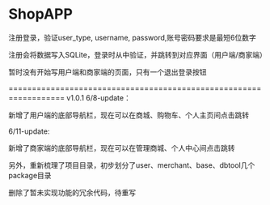 # ShopAPP
注册登录，验证user_type, username, password,账号密码要求是最短6位数字

注册会将数据写入SQLite，登录时从中验证，并跳转到对应界面（用户端/商家端）

暂时没有开始写用户端和商家端的页面，只有一个退出登录按钮

==================================================================
v1.0.1
6/8-update：

新增了用户端的底部导航栏，现在可以在商城、购物车、个人主页间点击跳转

6/11-update:

新增了商家端的底部导航栏，现在可以在管理商城、个人中心间点击跳转

另外，重新梳理了项目目录，初步划分了user、merchant、base、dbtool几个package目录

删除了暂未实现功能的冗余代码，待重写